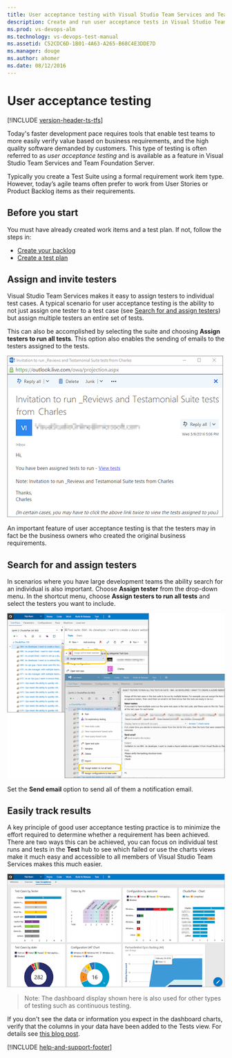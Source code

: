 ```yaml
---
title: User acceptance testing with Visual Studio Team Services and Team Foundation Server
description: Create and run user acceptance tests in Visual Studio Team Services and Team Foundation Server to easily verify value and business requirements, and deliver high quality software 
ms.prod: vs-devops-alm
ms.technology: vs-devops-test-manual
ms.assetid: C52CDC6D-1B01-4A63-A265-B68C4E3DDE7D
ms.manager: douge
ms.author: ahomer
ms.date: 08/12/2016
---
```


# User acceptance testing

[!INCLUDE [version-header-ts-tfs](../../_shared/version-header-ts-tfs.md)] 

Today's faster development pace requires tools that 
enable test teams to more easily verify value based
on business requirements, and the high quality 
software demanded by customers.
This type of testing is often referred to as 
_user acceptance testing_ and is available as a 
feature in Visual Studio Team Services and Team 
Foundation Server.

Typically you create a Test Suite using a formal 
requirement work item type. However, today’s 
agile teams often prefer to work from User Stories 
or Product Backlog items as their requirements.

## Before you start

You must have already created work items and 
a test plan. If not, follow the steps in:

* [Create your backlog](../../../work/backlogs/create-your-backlog.md)
* [Create a test plan](create-a-test-plan.md)

## Assign and invite testers

Visual Studio Team Services makes it easy to assign
testers to individual test cases.  A typical 
scenario for user acceptance testing is the ability
to not just assign one tester to a test case (see 
[Search for and assign testers](#search-assign)) but assign 
multiple testers an entire set of tests. 

This can also be accomplished by selecting the 
suite and choosing **Assign testers to run all 
tests**. This option also enables the sending of
emails to the testers assigned to the tests.

![User acceptance testing email notification](_img/user-acceptance-testing/uat10.png)

An important feature of user acceptance testing 
is that the testers may in fact be the business 
owners who created the original business 
requirements.

<a name="search-assign"></a>
## Search for and assign testers

In scenarios where you have large development teams
the ability search for an individual is also 
important. Choose **Assign tester** from the drop-down
menu. In the shortcut menu, choose **Assign testers
to run all tests** and select the testers you want to
include. 

![Searching for and assigning testers](_img/user-acceptance-testing/uat5.png)

Set the **Send email** option to send all
of them a notification email.

## Easily track results

A key principle of good user acceptance testing practice is to minimize the effort required to determine whether a requirement has been achieved. 
There are two ways this can be achieved, you can focus on individual test runs and tests in the **Test** hub to see which failed or use the charts views make it much easy and accessible to all members  of Visual Studio Team Services makes this much easier.   

![Exploring test results in the Test hub](_img/user-acceptance-testing/uat8.png)

> Note: The dashboard display shown here is also used
for other types of testing such as continuous testing.

If you don't see the data or information you expect in
the dashboard charts, verify that the columns in your
data have been added to the Tests view.
For details see [this blog post](https://blogs.msdn.microsoft.com/visualstudioalm/2016/03/10/visual-studio-team-services-manual-testing-tips-charts-iterations-and-runs/).

[!INCLUDE [help-and-support-footer](../../_shared/help-and-support-footer.md)] 
